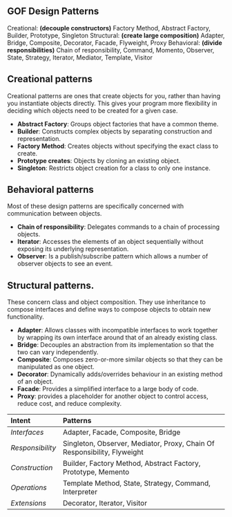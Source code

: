 ## GOF Design Patterns

Creational: **(decouple constructors)** Factory Method, Abstract Factory, Builder, Prototype, Singleton
Structural: **(create large composition)** Adapter, Bridge, Composite, Decorator, Facade, Flyweight, Proxy
Behavioral: **(divide responsibilities)** Chain of responsibility, Command, Momento, Observer, State, Strategy, Iterator, Mediator, Template, Visitor

## Creational patterns
Creational patterns are ones that create objects for you, rather than having you
instantiate objects directly. This gives your program more flexibility in deciding
which objects need to be created for a given case.
+   **Abstract Factory**: Groups object factories that have a common theme.
+   **Builder**: Constructs complex objects by separating construction and
representation.
+   **Factory Method**: Creates objects without specifying the exact class to create.
+   **Prototype creates**: Objects by cloning an existing object.
+   **Singleton**: Restricts object creation for a class to only one instance.

## Behavioral patterns
Most of these design patterns are specifically concerned with communication between objects.
+   **Chain of responsibility**: Delegates commands to a chain of processing objects.
+   **Iterator**: Accesses the elements of an object sequentially without exposing its underlying representation.
+   **Observer**: Is a publish/subscribe pattern which allows a number of observer objects to see an event.

## Structural patterns.
These concern class and object composition. They use inheritance to compose interfaces and define ways to compose objects to obtain new functionality.
+   **Adapter**: Allows classes with incompatible interfaces to work together by wrapping its own interface around that of an already existing class.
+   **Bridge**: Decouples an abstraction from its implementation so that the two can vary independently.
+   **Composite**: Composes zero-or-more similar objects so that they can be manipulated as one object.
+   **Decorator**: Dynamically adds/overrides behaviour in an existing method of an object.
+   **Facade**: Provides a simplified interface to a large body of code.
+   **Proxy**: provides a placeholder for another object to control access, reduce cost, and reduce complexity.


 **Intent** | **Patterns** 
:-----------|:------------
 *Interfaces*    |Adapter, Facade, Composite, Bridge                                       
 *Responsibility*|Singleton, Observer, Mediator, Proxy, Chain Of Responsibility, Flyweight
 *Construction*  |Builder, Factory Method, Abstract Factory, Prototype, Memento            
 *Operations*    |Template Method, State, Strategy, Command, Interpreter                    
 *Extensions*    |Decorator, Iterator, Visitor                                            
 
